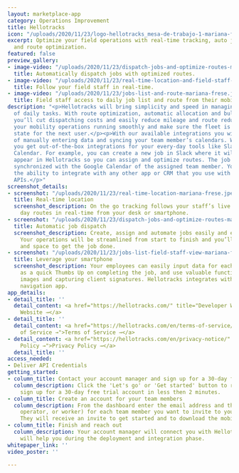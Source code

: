 ```yaml
---
layout: marketplace-app
category: Operations Improvement
title: Hellotracks
icon: "/uploads/2020/11/23/logo-hellotracks_mesa-de-trabajo-1-mariana-frese-1.png"
excerpt: Optimize your field operations with real-time tracking, auto job dispatch,
  and route optimization.
featured: false
preview_gallery:
- image-video: "/uploads/2020/11/23/dispatch-jobs-and-optimize-routes-mariana-frese.jpeg"
  title: Automatically dispatch jobs with optimized routes.
- image-video: "/uploads/2020/11/23/real-time-location-and-field-staff-status-mariana-frese.jpeg"
  title: Follow your field staff in real-time.
- image-video: "/uploads/2020/11/23/jobs-list-and-route-mariana-frese.jpeg"
  title: Field staff access to daily job list and route from their mobile device.
description: "<p>Hellotracks will bring simplicity and speed in managing thousands
  of daily tasks. With route optimization, automatic allocation and bulk job uploads,
  you’ll cut dispatching costs and easily reduce mileage and route redundancy. Get
  your mobility operations running smoothly and make sure the fleet is in perfect
  state for the next user.</p><p>With our available integrations you will save hours
  of manually entering data and syncing your team member’s calendars. With Hellotracks,
  you get out-of-the-box integrations for your every-day tools like Slack and Google
  Calendar. For example, you can create a new job in Slack where it will automatically
  appear in Hellotracks so you can assign and optimize routes. The job can also be
  synchronized with the Google Calendar of the assigned team member. You also have
  the ability to integrate with any other app or CRM that you use with our developer-friendly
  APIs.</p>"
screenshot_details:
- screenshot: "/uploads/2020/11/23/real-time-location-mariana-frese.jpeg"
  title: Real-time location
  screenshot_description: On the go tracking follows your staff’s live location and
    day routes in real-time from your desk or smartphone.
- screenshot: "/uploads/2020/11/23/dispatch-jobs-and-optimize-routes-mariana-frese.jpeg"
  title: Automatic job dispatch
  screenshot_description: Create, assign and automate jobs easily and effectively.
    Your operations will be streamlined from start to finish and you’ll have time
    and space to get the job done.
- screenshot: "/uploads/2020/11/23/jobs-list-field-staff-view-mariana-frese.jpeg"
  title: Leverage your smartphone
  screenshot_description: Your employees can easily input data for each job, as simple
    as a quick Thumbs Up on completing the job, and use valuable functions like attaching
    images and capturing client signatures. Hellotracks integrates with your preferred
    navigation app.
app_details:
- detail_title: ''
  detail_content: <a href="https://hellotracks.com/" title="Developer Website →">Developer
    Website →</a>
- detail_title: ''
  detail_content: <a href="https://hellotracks.com/en/terms-of-service/" title="Terms
    of Service →">Terms of Service →</a>
- detail_content: <a href="https://hellotracks.com/en/privacy-notice/" title="Privacy
    Policy →">Privacy Policy →</a>
  detail_title: ''
access_needed:
- Deliver API Credentials
getting_started:
- column_title: Contact your account manager and sign up for a 30-day free trial account
  column_description: Click the 'Let's go' or 'Get started' button to reach out and
    sign up for a 30-day free trial account in less then 2 minutes.
- column_title: Create an account for your team members
  column_description: From the dashboard enter the email address and the role (admin,
    operator, or worker) for each team member you want to invite to your account.
    They will receive an invite to get started and to download the mobile app.
- column_title: Finish and reach out
  column_description: Your account manager will connect you with Hellotracks and they
    will help you during the deployment and integration phase.
whitepaper_link: ''
video_poster: ''

---
```

